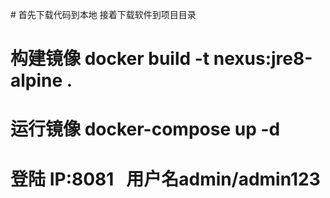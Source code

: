 # 首先下载代码到本地 接着下载软件到项目目录
# 构建镜像 docker build -t nexus:jre8-alpine .
# 运行镜像 docker-compose up -d
# 登陆 IP:8081    用户名admin/admin123
